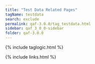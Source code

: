 ```yaml
---
title: "Test Data Related Pages"
tagName: testdata
search: exclude
permalink: qaf-3.0.0/tag_testdata.html
sidebar: qaf_3_0_0-sidebar
folder: qaf-3.0.0
---
```

{% include taglogic.html %}

{% include links.html %}
